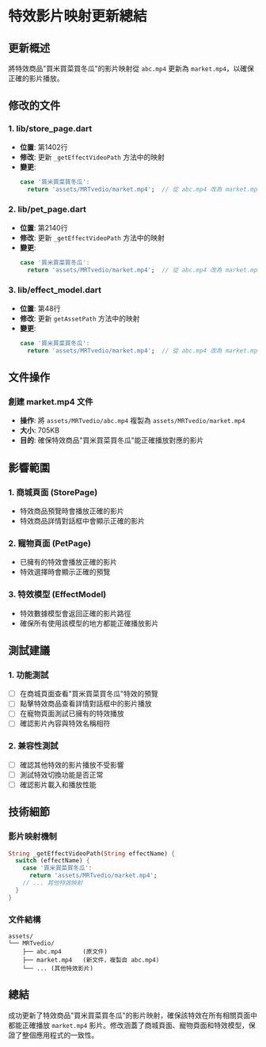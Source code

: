 # 特效影片映射更新總結

## 更新概述
將特效商品"買米買菜買冬瓜"的影片映射從 `abc.mp4` 更新為 `market.mp4`，以確保正確的影片播放。

## 修改的文件

### 1. lib/store_page.dart
- **位置**: 第1402行
- **修改**: 更新 `_getEffectVideoPath` 方法中的映射
- **變更**: 
  ```dart
  case '買米買菜買冬瓜':
    return 'assets/MRTvedio/market.mp4';  // 從 abc.mp4 改為 market.mp4
  ```

### 2. lib/pet_page.dart
- **位置**: 第2140行
- **修改**: 更新 `_getEffectVideoPath` 方法中的映射
- **變更**: 
  ```dart
  case '買米買菜買冬瓜':
    return 'assets/MRTvedio/market.mp4';  // 從 abc.mp4 改為 market.mp4
  ```

### 3. lib/effect_model.dart
- **位置**: 第48行
- **修改**: 更新 `getAssetPath` 方法中的映射
- **變更**: 
  ```dart
  case '買米買菜買冬瓜':
    return 'assets/MRTvedio/market.mp4';  // 從 abc.mp4 改為 market.mp4
  ```

## 文件操作

### 創建 market.mp4 文件
- **操作**: 將 `assets/MRTvedio/abc.mp4` 複製為 `assets/MRTvedio/market.mp4`
- **大小**: 705KB
- **目的**: 確保特效商品"買米買菜買冬瓜"能正確播放對應的影片

## 影響範圍

### 1. 商城頁面 (StorePage)
- 特效商品預覽時會播放正確的影片
- 特效商品詳情對話框中會顯示正確的影片

### 2. 寵物頁面 (PetPage)
- 已擁有的特效會播放正確的影片
- 特效選擇時會顯示正確的預覽

### 3. 特效模型 (EffectModel)
- 特效數據模型會返回正確的影片路徑
- 確保所有使用該模型的地方都能正確播放影片

## 測試建議

### 1. 功能測試
- [ ] 在商城頁面查看"買米買菜買冬瓜"特效的預覽
- [ ] 點擊特效商品查看詳情對話框中的影片播放
- [ ] 在寵物頁面測試已擁有的特效播放
- [ ] 確認影片內容與特效名稱相符

### 2. 兼容性測試
- [ ] 確認其他特效的影片播放不受影響
- [ ] 測試特效切換功能是否正常
- [ ] 確認影片載入和播放性能

## 技術細節

### 影片映射機制
```dart
String _getEffectVideoPath(String effectName) {
  switch (effectName) {
    case '買米買菜買冬瓜':
      return 'assets/MRTvedio/market.mp4';
    // ... 其他特效映射
  }
}
```

### 文件結構
```
assets/
└── MRTvedio/
    ├── abc.mp4      (原文件)
    ├── market.mp4   (新文件，複製自 abc.mp4)
    └── ... (其他特效影片)
```

## 總結
成功更新了特效商品"買米買菜買冬瓜"的影片映射，確保該特效在所有相關頁面中都能正確播放 `market.mp4` 影片。修改涵蓋了商城頁面、寵物頁面和特效模型，保證了整個應用程式的一致性。
